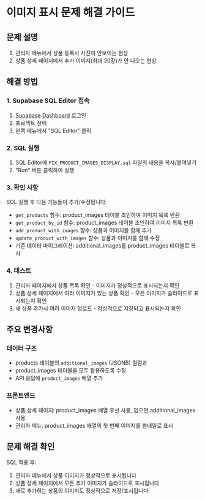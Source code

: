 # 이미지 표시 문제 해결 가이드

## 문제 설명
1. 관리자 메뉴에서 상품 등록시 사진이 안보이는 현상
2. 상품 상세 페이지에서 추가 이미지(최대 20장)가 안 나오는 현상

## 해결 방법

### 1. Supabase SQL Editor 접속
1. [Supabase Dashboard](https://supabase.com/dashboard) 로그인
2. 프로젝트 선택
3. 왼쪽 메뉴에서 "SQL Editor" 클릭

### 2. SQL 실행
1. SQL Editor에 `FIX_PRODUCT_IMAGES_DISPLAY.sql` 파일의 내용을 복사/붙여넣기
2. "Run" 버튼 클릭하여 실행

### 3. 확인 사항
SQL 실행 후 다음 기능들이 추가/수정됩니다:
- `get_products` 함수: product_images 테이블 조인하여 이미지 목록 반환
- `get_product_by_id` 함수: product_images 테이블 조인하여 이미지 목록 반환  
- `add_product_with_images` 함수: 상품과 이미지를 함께 추가
- `update_product_with_images` 함수: 상품과 이미지를 함께 수정
- 기존 데이터 마이그레이션: additional_images를 product_images 테이블로 복사

### 4. 테스트
1. 관리자 페이지에서 상품 목록 확인 - 이미지가 정상적으로 표시되는지 확인
2. 상품 상세 페이지에서 여러 이미지가 있는 상품 확인 - 모든 이미지가 슬라이드로 표시되는지 확인
3. 새 상품 추가시 여러 이미지 업로드 - 정상적으로 저장되고 표시되는지 확인

## 주요 변경사항

### 데이터 구조
- products 테이블의 `additional_images` (JSONB) 컬럼과
- product_images 테이블을 모두 활용하도록 수정
- API 응답에 `product_images` 배열 추가

### 프론트엔드
- 상품 상세 페이지: product_images 배열 우선 사용, 없으면 additional_images 사용
- 관리자 메뉴: product_images 배열의 첫 번째 이미지를 썸네일로 표시

## 문제 해결 확인
SQL 적용 후:
1. 관리자 메뉴에서 상품 이미지가 정상적으로 표시됩니다
2. 상품 상세 페이지에서 모든 추가 이미지가 슬라이드로 표시됩니다
3. 새로 추가하는 상품의 이미지도 정상적으로 저장/표시됩니다